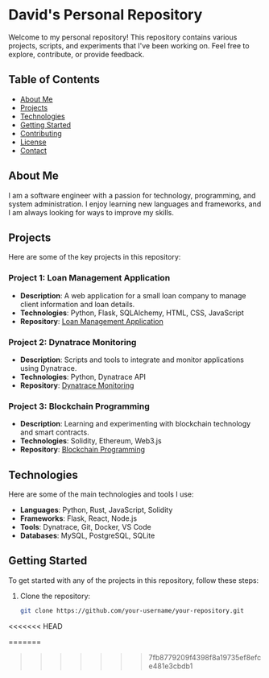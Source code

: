 # David's Personal Repository

Welcome to my personal repository! This repository contains various projects, scripts, and experiments that I've been working on. Feel free to explore, contribute, or provide feedback.

## Table of Contents

- [About Me](#about-me)
- [Projects](#projects)
- [Technologies](#technologies)
- [Getting Started](#getting-started)
- [Contributing](#contributing)
- [License](#license)
- [Contact](#contact)

## About Me

I am a software engineer with a passion for technology, programming, and system administration. I enjoy learning new languages and frameworks, and I am always looking for ways to improve my skills.

## Projects

Here are some of the key projects in this repository:

### Project 1: Loan Management Application

- **Description**: A web application for a small loan company to manage client information and loan details.
- **Technologies**: Python, Flask, SQLAlchemy, HTML, CSS, JavaScript
- **Repository**: [Loan Management Application](link-to-your-project-repository)

### Project 2: Dynatrace Monitoring

- **Description**: Scripts and tools to integrate and monitor applications using Dynatrace.
- **Technologies**: Python, Dynatrace API
- **Repository**: [Dynatrace Monitoring](link-to-your-project-repository)

### Project 3: Blockchain Programming

- **Description**: Learning and experimenting with blockchain technology and smart contracts.
- **Technologies**: Solidity, Ethereum, Web3.js
- **Repository**: [Blockchain Programming](link-to-your-project-repository)

## Technologies

Here are some of the main technologies and tools I use:

- **Languages**: Python, Rust, JavaScript, Solidity
- **Frameworks**: Flask, React, Node.js
- **Tools**: Dynatrace, Git, Docker, VS Code
- **Databases**: MySQL, PostgreSQL, SQLite

## Getting Started

To get started with any of the projects in this repository, follow these steps:

1. Clone the repository:
   ```bash
   git clone https://github.com/your-username/your-repository.git
<<<<<<< HEAD

=======
>>>>>>> 7fb8779209f4398f8a19735ef8efce481e3cbdb1
